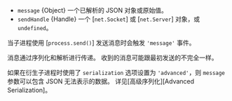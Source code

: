 <!-- YAML
added: v0.5.9
-->

* `message` {Object} 一个已解析的 JSON 对象或原始值。
* `sendHandle` {Handle} 一个 [`net.Socket`] 或 [`net.Server`] 对象，或 `undefined`。

当子进程使用 [`process.send()`] 发送消息时会触发 `'message'` 事件。

消息通过序列化和解析进行传递。
收到的消息可能跟最初发送的不完全一样。

如果在衍生子进程时使用了 `serialization` 选项设置为 `'advanced'`，则 `message` 参数可以包含 JSON 无法表示的数据。 
详见[高级序列化][Advanced Serialization]。


